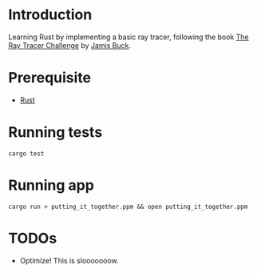 # Introduction
Learning Rust by implementing a basic ray tracer, following the book [The Ray Tracer Challenge](http://www.raytracerchallenge.com/) by [Jamis Buck](https://github.com/jamis).

# Prerequisite

- [Rust](https://www.rust-lang.org/)

# Running tests

    cargo test

# Running app

    cargo run > putting_it_together.ppm && open putting_it_together.ppm

# TODOs
- Optimize! This is slooooooow.
